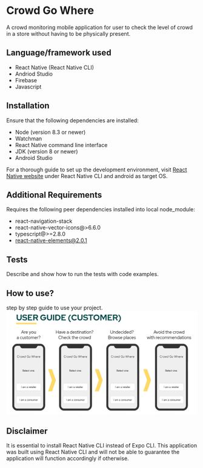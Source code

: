 # Crowd Go Where
A crowd monitoring mobile application for user to check the level of crowd in a store without having to be physically present. 

## Language/framework used
- React Native (React Native CLI)
- Andriod Studio
- Firebase
- Javascript

## Installation
Ensure that the following dependencies are installed:
- Node (version 8.3 or newer) 
- Watchman
- React Native command line interface
- JDK (version 8 or newer)
- Android Studio

For a thorough guide to set up the development environment, visit [React Native website](https://reactnative.dev/docs/environment-setup) under React Native CLI and android as target OS.

## Additional Requirements
Requires the following peer dependencies installed into local node_module:
- react-navigation-stack 
- react-native-vector-icons@>6.6.0 
- typescript@>=2.8.0
- react-native-elements@2.0.1

## Tests
Describe and show how to run the tests with code examples.

## How to use?
step by step guide to use your project.
![alt_text](https://github.com/gargipandkar/codeexp/blob/master/Resources/userguideC.PNG?raw=true)

## Disclaimer 
It is essential to install React Native CLI instead of Expo CLI. This application was built using React Native CLI and will not be able to guarantee the application will function accordingly if otherwise.
